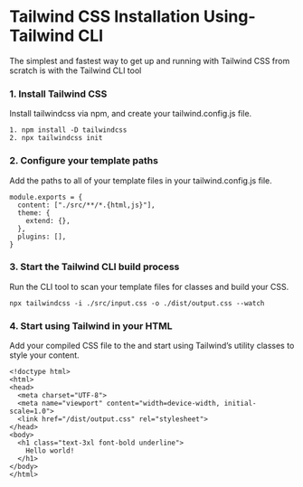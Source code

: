 # Tailwind CSS Installation Using- Tailwind CLI

The simplest and fastest way to get up and running with Tailwind CSS from scratch is with the Tailwind CLI tool

### 1. Install Tailwind CSS
Install tailwindcss via npm, and create your tailwind.config.js file.

```
1. npm install -D tailwindcss
2. npx tailwindcss init

```

### 2. Configure your template paths
Add the paths to all of your template files in your tailwind.config.js file.

```
module.exports = {
  content: ["./src/**/*.{html,js}"],
  theme: {
    extend: {},
  },
  plugins: [],
}

```


### 3. Start the Tailwind CLI build process
Run the CLI tool to scan your template files for classes and build your CSS.

```
npx tailwindcss -i ./src/input.css -o ./dist/output.css --watch

```

### 4. Start using Tailwind in your HTML
Add your compiled CSS file to the <head> and start using Tailwind’s utility classes to style your content.

```
<!doctype html>
<html>
<head>
  <meta charset="UTF-8">
  <meta name="viewport" content="width=device-width, initial-scale=1.0">
  <link href="/dist/output.css" rel="stylesheet">
</head>
<body>
  <h1 class="text-3xl font-bold underline">
    Hello world!
  </h1>
</body>
</html>
  
```



